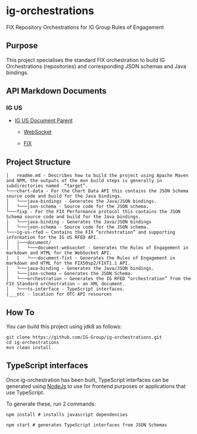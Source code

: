 # ig-orchestrations
FIX Repository Orchestrations for IG Group Rules of Engagement

## Purpose

This project specialises the standard FIX orchestration to build IG Orchestrations (repositories) and corresponding JSON schemas and Java bindings.

## API Markdown Documents

### IG US

* [IG US Document Parent](https://github.com/IG-Group/ig-orchestrations/tree/master/ig-us-rfed/document/readme.md)

    * [WebSocket](https://github.com/IG-Group/ig-orchestrations/tree/master/ig-us-rfed/document/document-websocket/markdown/readme.md)

    * [FIX](https://github.com/IG-Group/ig-orchestrations/tree/master/ig-us-rfed/document/document-fixt/markdown/readme.md)

## Project Structure

```
│   readme.md - Describes how to build the project using Apache Maven and NPM, the outputs of the mvn build steps is generally in subdirectories named  “target”.
└───chart-data - For the Chart Data API this contains the JSON Schema source code and build for the Java bindings.
│   └───java-bindings - Generates the Java/JSON bindings.
│   └───json-schema - Source code for the JSON schema.
└───fixp - For the FIX Performance protocol this contains the JSON Schema source code and build for the Java bindings.
│   └───java-binding - Generates the Java/JSON bindings
│   └───json-schema - Source code for the JSON schema.
└───ig-us-rfed – Contains the FIX “orchestration” and supporting information for the IG US RFED API.
│   |───document/
│   |   └───document-websocket - Generates the Rules of Engagement in markdown and HTML for the WebSocket API.
│   |   └───document-fixt - Generates the Rules of Engagement in markdown and HTML for the FIX50sp2/FIXT1.1 API.
│   └───java-binding - Generates the Java/JSON bindings.
│   └───json-schema – Generates the JSON Schema.
│   └───orchestration – Generates the IG RFED “orchestration” from the FIX Standard orchestration – an XML document.
│   └───ts-interface - TypeScript interfaces.
|___otc - location for OTC API resources
```

## How To

You can build this project using jdk8 as follows:

```
git clone https://github.com/IG-Group/ig-orchestrations.git
cd ig-orchestrations
mvn clean install
```

## TypeScript interfaces
Once ig-orchestration has been built, TypeScript interfaces can be generated using [NodeJs](https://nodejs.org/en/) to use for frontend purposes or applications that use TypeScript.

To generate these, run 2 commands:
```
npm install # installs javascript dependencies  
```

```
npm start # generates TypeScript interfaces from JSON Schemas
```
